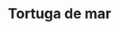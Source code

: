 ---
title: Tortuga de mar
date: 
draft: false

# descripcion
description : Tortuga de mar

materials: Plata 925

color: Plateado

dimensions: 2,3cm x 2,3cm

code: 02-14-0196

type: "Dijes"

categories: []

price: $3.020,00

# Images
# first image will be shown in the product page
images:
  # - image: "images/path_to_image"
  # La ubicacion de las imagenes es imagenes/Dijes/Dijes.Plata/02-14-0196-tortuga-de-mar
  - image: "./images/dijes/plata/02-14-0196-tortuga-de-mar.JPG"
---